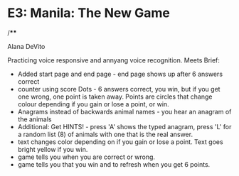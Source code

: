 # E3: Manila: The New Game

/************************\*\*************************

Alana DeVito

Practicing voice responsive and annyang voice recognition.
Meets Brief:

- Added start page and end page - end page shows up after 6 answers correct
- counter using score Dots - 6 answers correct, you win, but if you get one wrong, one point is taken away. Points are circles that change colour depending if you gain or lose a point, or win.
- Anagrams instead of backwards animal names - you hear an anagram of the animals
- Additional: Get HINTS! - press 'A' shows the typed anagram, press 'L' for a random list (8) of animals with one that is the real answer.
- text changes color depending on if you gain or lose a point. Text goes bright yellow if you win.
- game tells you when you are correct or wrong.
- game tells you that you win and to refresh when you get 6 points.
